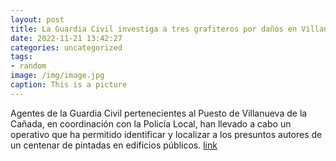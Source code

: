 ```yaml
---
layout: post
title: La Guardia Civil investiga a tres grafiteros por daños en Villanueva de la Cañada
date: 2022-11-21 13:42:27
categories: uncategorized
tags:
- random
image: /img/image.jpg
caption: This is a picture
---
```

Agentes de la Guardia Civil pertenecientes al Puesto de Villanueva de la Cañada, en coordinación con la Policía Local, han llevado a cabo un operativo que ha permitido identificar y localizar a los presuntos autores de un centenar de pintadas en edificios públicos.   [link](https://www.ayto-villacanada.es/noticias/la-guardia-civil-investiga-a-tres-grafiteros-por-danos-en-villanueva-de-la-canada/)
